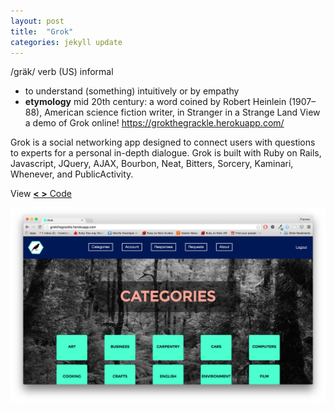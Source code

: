 ```yaml
---
layout: post
title:  "Grok"
categories: jekyll update
---
```

/ɡräk/ verb (US) informal

 - to understand (something) intuitively or by empathy
- **etymology** mid 20th century: a word coined by Robert Heinlein (1907–88), American science fiction    writer, in Stranger in a Strange Land
  View a demo of Grok online! https://grokthegrackle.herokuapp.com/

Grok is a social networking app designed to connect users with questions to experts for a personal in-depth dialogue. Grok is built with Ruby on Rails, Javascript, JQuery, AJAX, Bourbon, Neat, Bitters, Sorcery, Kaminari, Whenever, and PublicActivity.

View [ **< >** Code ][git-hub]

[git-hub]: https://github.com/fconleywood/Cloudfiller

![grok](/assets/grok-resume.png)
